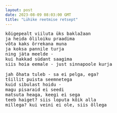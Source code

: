 ```yaml
---
layout: post
date: 2023-08-09 08:03:00 GMT
title: "Lühike reetmise retsept"
---
```

<pre>
kõigepealt viiluta üks baklažaan
ja heida õliloiku praadima
võta kaks õrrekana muna
ja koksa pannile turja
ning jäta meelde -
kui hakkad südant saagima
siis hoia eemale - just sinnapoole kurja
  
jah õhata tuleb - sa ei pelga, ega?
tšillit puista seemnetega
kuid sibulast hoidu -
magu pisaraid ei seedi
matsuta heaga, keegi ei sega
teeb haiget? siis loputa kõik alla
millega? kui veini ei ole, siis õllega
</pre>
